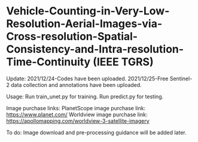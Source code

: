 # Vehicle-Counting-in-Very-Low-Resolution-Aerial-Images-via-Cross-resolution-Spatial-Consistency-and-Intra-resolution-Time-Continuity (IEEE TGRS)

Update:
2021/12/24-Codes have been uploaded.
2021/12/25-Free Sentinel-2 data collection and annotations have been uploaded.

Usage:
Run train_unet.py for training.
Run predict.py for testing.


Image purchase links:
PlanetScope image purchase link: https://www.planet.com/
Worldview image purchase link: https://apollomapping.com/worldview-3-satellite-imagery


To do:
Image download and pre-processing guidance will be added later.
